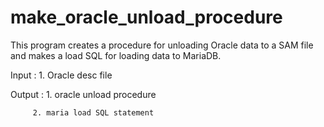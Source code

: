 # make_oracle_unload_procedure

This program creates a procedure for unloading Oracle data  to a SAM file 
and makes a load SQL for loading data to MariaDB.

Input  : 1. Oracle desc file

Output : 1. oracle unload procedure

         2. maria load SQL statement



